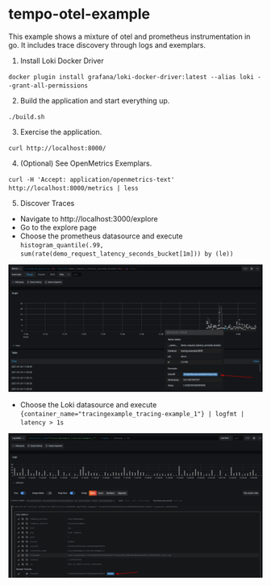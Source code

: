 # tempo-otel-example

This example shows a mixture of otel and prometheus instrumentation in go.  It includes trace discovery through logs and exemplars.

1. Install Loki Docker Driver

`docker plugin install grafana/loki-docker-driver:latest --alias loki --grant-all-permissions`

2. Build the application and start everything up.

`./build.sh`

3. Exercise the application.

`curl http://localhost:8000/`

4. (Optional) See OpenMetrics Exemplars.

`curl -H 'Accept: application/openmetrics-text' http://localhost:8000/metrics | less`

5. Discover Traces

- Navigate to http://localhost:3000/explore
- Go to the explore page
- Choose the prometheus datasource and execute `histogram_quantile(.99, sum(rate(demo_request_latency_seconds_bucket[1m])) by (le))`

![Exemplars](./exemplar.png)

- Choose the Loki datasource and execute `{container_name="tracingexample_tracing-example_1"} | logfmt | latency > 1s`

![Loki Derived Fields](./loki.png)